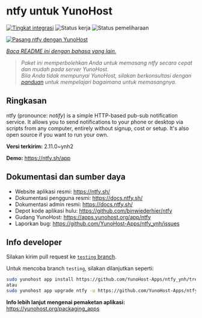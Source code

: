 <!--
N.B.: README ini dibuat secara otomatis oleh <https://github.com/YunoHost/apps/tree/master/tools/readme_generator>
Ini TIDAK boleh diedit dengan tangan.
-->

# ntfy untuk YunoHost

[![Tingkat integrasi](https://dash.yunohost.org/integration/ntfy.svg)](https://ci-apps.yunohost.org/ci/apps/ntfy/) ![Status kerja](https://ci-apps.yunohost.org/ci/badges/ntfy.status.svg) ![Status pemeliharaan](https://ci-apps.yunohost.org/ci/badges/ntfy.maintain.svg)

[![Pasang ntfy dengan YunoHost](https://install-app.yunohost.org/install-with-yunohost.svg)](https://install-app.yunohost.org/?app=ntfy)

*[Baca README ini dengan bahasa yang lain.](./ALL_README.md)*

> *Paket ini memperbolehkan Anda untuk memasang ntfy secara cepat dan mudah pada server YunoHost.*  
> *Bila Anda tidak mempunyai YunoHost, silakan berkonsultasi dengan [panduan](https://yunohost.org/install) untuk mempelajari bagaimana untuk memasangnya.*

## Ringkasan

ntfy (pronounce: *notify*) is a simple HTTP-based pub-sub notification service. It allows you to send notifications to your phone or desktop via scripts from any computer, entirely without signup, cost or setup. It's also open source if you want to run your own.


**Versi terkirim:** 2.11.0~ynh2

**Demo:** <https://ntfy.sh/app>
## Dokumentasi dan sumber daya

- Website aplikasi resmi: <https://ntfy.sh/>
- Dokumentasi pengguna resmi: <https://docs.ntfy.sh/>
- Dokumentasi admin resmi: <https://docs.ntfy.sh/>
- Depot kode aplikasi hulu: <https://github.com/binwiederhier/ntfy>
- Gudang YunoHost: <https://apps.yunohost.org/app/ntfy>
- Laporkan bug: <https://github.com/YunoHost-Apps/ntfy_ynh/issues>

## Info developer

Silakan kirim pull request ke [`testing` branch](https://github.com/YunoHost-Apps/ntfy_ynh/tree/testing).

Untuk mencoba branch `testing`, silakan dilanjutkan seperti:

```bash
sudo yunohost app install https://github.com/YunoHost-Apps/ntfy_ynh/tree/testing --debug
atau
sudo yunohost app upgrade ntfy -u https://github.com/YunoHost-Apps/ntfy_ynh/tree/testing --debug
```

**Info lebih lanjut mengenai pemaketan aplikasi:** <https://yunohost.org/packaging_apps>
